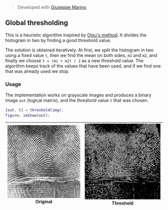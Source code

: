> Developed with [Giuseppe Marino](https://github.com/giuseppe16180)

## Global thresholding

This is a heuristic algorithm inspired by [Otsu's method](https://en.wikipedia.org/wiki/Otsu%27s_method). It divides the histogram in two by finding a good threshold value.

The solution is obtained iteratively. At first, we split the histogram in two using a fixed value `t`, then we find the mean on both sides, `m1` and `m2`, and finally we choose `t = (mi + m2) / 2` as a new threshold value. The algorithm keeps track of the values that have been used, and if we find one that was already used we stop.

### Usage

The implementation works on grayscale images and produces a binary image `out` (logical matrix), and the threshold value `t` that was chosen.

```matlab
[out, t] = threshold(img);
figure; imshow(out);
```

![](original.png) <br> Original | ![](threshold.png) <br> Threshold
:----:|:----:

